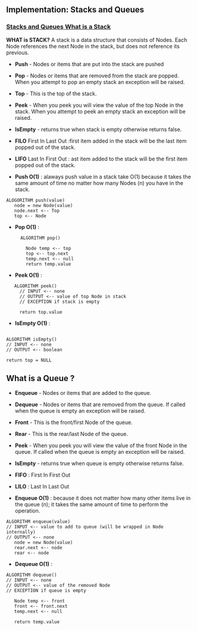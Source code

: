 ## Implementation: Stacks and Queues
### [Stacks and Queues What is a Stack](https://codefellows.github.io/common_curriculum/data_structures_and_algorithms/Code_401/class-10/resources/stacks_and_queues.html)

**WHAT is STACK?**
A stack is a data structure that consists of Nodes. Each Node references the next Node in the stack, but does not reference its previous.

+ **Push** - Nodes or items that are put into the stack are pushed
+ **Pop** - Nodes or items that are removed from the stack are popped. When you attempt to pop an empty stack an exception will be raised.
+ **Top** - This is the top of the stack.
+ **Peek** - When you peek you will view the value of the top Node in the stack. When you attempt to peek an empty stack an exception will be raised.
+ **IsEmpty** - returns true when stack is empty otherwise returns false.

+ **FILO** First In Last Out :first item added in the stack will be the last item popped out of the stack.
+ **LIFO** Last In First Out : ast item added to the stack will be the first item popped out of the stack.

+ **Push O(1)** : alaways push value in a stack take O(1) because it takes the same amount of time no matter how many Nodes (n) you have in the stack.
```
ALOGORITHM push(value)
   node = new Node(value)
   node.next <-- Top
   top <-- Node
```
+ **Pop O(1)** : 
  ```
    ALGORITHM pop()

      Node temp <-- top
      top <-- top.next
      temp.next <-- null
      return temp.value
  ```
  
+ **Peek O(1)** :
```
   ALGORITHM peek()
     // INPUT <-- none
     // OUTPUT <-- value of top Node in stack
     // EXCEPTION if stack is empty

     return top.value
```
+ **IsEmpty O(1)** :
```

ALGORITHM isEmpty()
// INPUT <-- none
// OUTPUT <-- boolean

return top = NULL
```
## What is a Queue ?
+ **Enqueue** - Nodes or items that are added to the queue.
+ **Dequeue** - Nodes or items that are removed from the queue. If called when the queue is empty an exception will be raised.
+ **Front** - This is the front/first Node of the queue.
+ **Rear** - This is the rear/last Node of the queue.
+ **Peek** - When you peek you will view the value of the front Node in the queue. If called when the queue is empty an exception will be raised.
+ **IsEmpty** - returns true when queue is empty otherwise returns false.

+ **FIFO** : First In First Out
+ **LILO** : Last In Last Out
+  **Enqueue O(1)** :  because it does not matter how many other items live in the queue (n); it takes the same amount of time to perform the operation.
```
ALGORITHM enqueue(value)
// INPUT <-- value to add to queue (will be wrapped in Node internally)
// OUTPUT <-- none
   node = new Node(value)
   rear.next <-- node
   rear <-- node
```

+ **Dequeue O(1)** : 
```
ALGORITHM dequeue()
// INPUT <-- none
// OUTPUT <-- value of the removed Node
// EXCEPTION if queue is empty

   Node temp <-- front
   front <-- front.next
   temp.next <-- null

   return temp.value
```


